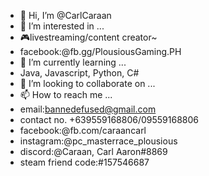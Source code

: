 - 👋 Hi, I’m @CarlCaraan
- 👀 I’m interested in ...
- 🎮livestreaming/content creator~
- facebook:@fb.gg/PlousiousGaming.PH
- 🌱 I’m currently learning ...
- Java, Javascript, Python, C#
- 💞️ I’m looking to collaborate on ...
- 📫 How to reach me ...
- email:bannedefused@gmail.com
- contact no. +639559168806/09559168806
- facebook:@fb.com/caraancarl
- instagram:@pc_masterrace_plousious
- discord:@Caraan, Carl Aaron#8869
- steam friend code:#157546687

<!---
CarlCaraan/CarlCaraan is a ✨ special ✨ repository because its `README.md` (this file) appears on your GitHub profile.
You can click the Preview link to take a look at your changes.
--->
